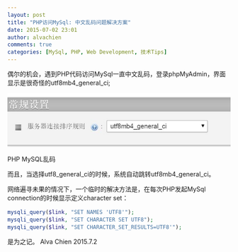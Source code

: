 ```yaml
---
layout: post
title: "PHP访问MySql: 中文乱码问题解决方案"
date: 2015-07-02 23:01
author: alvachien
comments: true
categories: [MySql, PHP, Web Development, 技术Tips]
---
```

偶尔的机会，遇到PHP代码访问MySql一直中文乱码，登录phpMyAdmin，界面显示是很奇怪的utf8mb4_general_ci;

![PHP MySQL乱码](/assets/uploads/2015/07/MySqlIssue.jpg)

PHP MySQL乱码

而且，当选择utf8_general_ci的时候，系统自动跳转utf8mb4_general_ci。

网络遍寻未果的情况下，一个临时的解决方法是，在每次PHP发起MySql connection的时候显示定义character set：

```php
mysqli_query($link, "SET NAMES 'UTF8'");
mysqli_query($link, "SET CHARACTER SET UTF8");
mysqli_query($link, "SET CHARACTER_SET_RESULTS=UTF8'");
```


是为之记。
Alva Chien
2015.7.2
